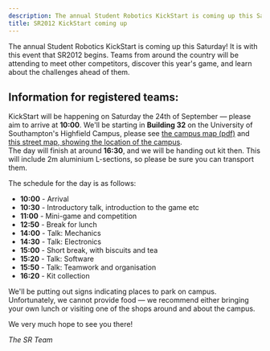 ```yaml
---
description: The annual Student Robotics KickStart is coming up this Saturday.
title: SR2012 KickStart coming up
---
```

The annual Student Robotics KickStart is coming up this Saturday!  It is with this event that SR2012 begins.  Teams from
 around the country will be attending to meet other competitors, discover this year's game, and learn about the 
 challenges ahead of them.

Information for registered teams:
---------------------------------

KickStart will be happening on Saturday the 24th of September &mdash; please aim to arrive at **10:00**.  We'll be 
starting in **Building 32** on the University of Southampton's Highfield Campus, please see 
[the campus map (pdf)](http://www.southampton.ac.uk/visitus/campuses/maps/highfield_3d_key.pdf "University of Southampton, Highfield Campus map") 
and [this street map, showing the location of the campus](http://maps.google.co.uk/maps?q=Southampton+SO17+1BJ&hl=en&ll=50.936039,-1.39595&spn=0.010047,0.014012&sll=50.930386,-1.393204&sspn=0.020097,0.028024&z=16 "Google Maps for SO17 1BJ").  
The day will finish at around **16:30**, and we will be handing out kit then.  This will include 2m aluminium 
L-sections, so please be sure you can transport them.

The schedule for the day is as follows:

 * **10:00** - Arrival
 * **10:30** - Introductory talk, introduction to the game etc
 * **11:00** - Mini-game and competition
 * **12:50** - Break for lunch
 * **14:00** - Talk: Mechanics
 * **14:30** - Talk: Electronics
 * **15:00** - Short break, with biscuits and tea
 * **15:20** - Talk: Software
 * **15:50** - Talk: Teamwork and organisation
 * **16:20** - Kit collection

We'll be putting out signs indicating places to park on campus.  Unfortunately, we cannot provide food &mdash; we 
recommend either bringing your own lunch or visiting one of the shops around and about the campus.

We very much hope to see you there!

_The SR Team_

